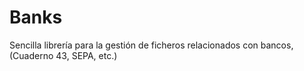 # Banks

Sencilla librería para la gestión de ficheros relacionados con bancos, (Cuaderno 43, SEPA, etc.)

